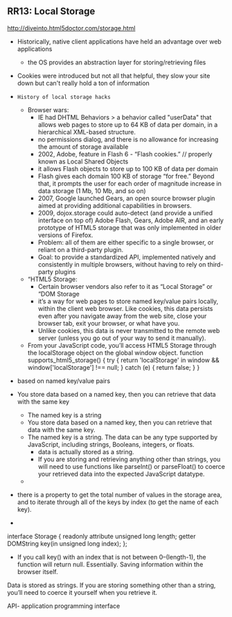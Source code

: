 ## RR13: Local Storage

http://diveinto.html5doctor.com/storage.html

* Historically, native client applications have held an advantage over web applications
    * the OS provides an abstraction layer for storing/retrieving files

* Cookies were introduced but not all that helpful, they slow your site down but can't really hold a ton of information

*     History of local storage hacks
    * Browser wars: 
        * IE had DHTML Behaviors > a behavior called "userData" that allows web pages to store up to 64 KB of data per domain, in a hierarchical XML-based structure. 
        * no permissions dialog, and there is no allowance for increasing the amount of storage available
        * 2002, Adobe, feature in Flash 6 - “Flash cookies.” // properly known as Local Shared Objects
        * it allows Flash objects to store up to 100 KB of data per domain
        * Flash gives each domain 100 KB of storage “for free.” Beyond that, it prompts the user for each order of magnitude increase in data storage (1 Mb, 10 Mb, and so on)
        * 2007, Google launched Gears, an open source browser plugin aimed at providing additional capabilities in browsers. 
        * 2009, dojox.storage could auto-detect (and provide a unified interface on top of) Adobe Flash, Gears, Adobe AIR, and an early prototype of HTML5 storage that was only implemented in older versions of Firefox.
        * Problem: all of them are either specific to a single browser, or reliant on a third-party plugin. 
        * Goal: to provide a standardized API, implemented natively and consistently in multiple browsers, without having to rely on third-party plugins
    * “HTML5 Storage:
        * Certain browser vendors also refer to it as “Local Storage” or “DOM Storage
        * it’s a way for web pages to store named key/value pairs locally, within the client web browser. Like cookies, this data persists even after you navigate away from the web site, close your browser tab, exit your browser, or what have you.
        * Unlike cookies, this data is never transmitted to the remote web server (unless you go out of your way to send it manually).
    * From your JavaScript code, you’ll access HTML5 Storage through the localStorage object on the global window object. 
                function supports_html5_storage() {
                  try {
                return 'localStorage' in window && window['localStorage'] !== null;
                  } catch (e) {
                    return false;
                      }
                    }
* based on named key/value pairs
* You store data based on a named key, then you can retrieve that data with the same key
    * The named key is a string
    * You store data based on a named key, then you can retrieve that data with the same key. 
    * The named key is a string. The data can be any type supported by JavaScript, including strings, Booleans, integers, or floats. 
        * data is actually stored as a string. 
        * If you are storing and retrieving anything other than strings, you will need to use functions like parseInt() or parseFloat() to coerce your retrieved data into the expected JavaScript datatype.
    * 
* there is a property to get the total number of values in the storage area, and to iterate through all of the keys by index (to get the name of each key).
* 
interface Storage {
  readonly attribute unsigned long length;
  getter DOMString key(in unsigned long index);
};
* If you call key() with an index that is not between 0–(length-1), the function will return null.
Essentially. Saving information within the browser itself. 

Data is stored as strings. If you are storing something other than a string, you’ll need to coerce it yourself when you retrieve it.

API- application programming interface

